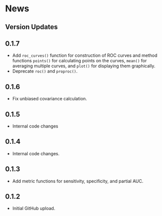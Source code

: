 # News

## Version Updates

## 0.1.7
* Add `roc_curves()` function for construction of ROC curves and method functions `points()` for calculating points on the curves, `mean()` for averaging multiple curves, and `plot()` for displaying them graphically.
* Deprecate `roc()` and `proproc()`.

## 0.1.6
* Fix unbiased covariance calculation.

## 0.1.5
* Internal code changes

## 0.1.4
* Internal code changes.

## 0.1.3
* Add metric functions for sensitivity, specificity, and partial AUC.

## 0.1.2
* Initial GitHub upload.
